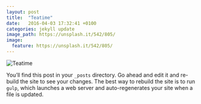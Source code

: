```yaml
---
layout: post
title:  "Teatime"
date:   2016-04-03 17:32:41 +0100
categories: jekyll update
image_path: https://unsplash.it/542/805/
image:
  feature: https://unsplash.it/542/805/
---
```


![Teatime](https://unsplash.it/542/805/)

You’ll find this post in your `_posts` directory. Go ahead and edit it and re-build the site to see your changes. The best way to rebuild the site is to run `gulp`, which launches a web server and auto-regenerates your site when a file is updated.
